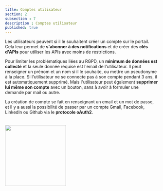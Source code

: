 ```yaml
---
title: Comptes utilisateur
section: 2
subsection : 7
description : Comptes utilisateur
published: true
---
```


Les utilisateurs peuvent si il le souhaitent créer un compte sur le portail. Cela leur permet de **s'abonner à des notifications** et de créer des **clés d'APIs** pour utiliser les APIs avec moins de restrictions.

Pour limiter les problématiques liées au RGPD, un **minimum de données est collecté** et la seule donnée requise est l'email de l'utilisateur. Il peut renseigner un prénom et un nom si il le souhaite, ou mettre un pseudonyme à la place. Si l'utilisateur ne se connecte pas à son compte pendant 3 ans, il est automatiquement supprimé. Mais l'utilisateur peut également **supprimer lui même son compte** avec un bouton, sans à avoir à formuler une demande par mail ou autre.

La création de compte se fait en renseignant un email et un mot de passe, et il y a aussi la possibilité de  passer par un compte Gmail, Facebook, LinkedIn ou Github via le **protocole oAuth2**.

<img src="./images/functional-presentation/connexion.jpg"
     height="200" style="margin:20px auto;" />

